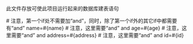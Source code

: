 此文件存放可使此项目运行起来的数据库建表语句

<where>
            # 注意，第一个if处不需要加“and”，同时，除了第一个if外的其它if中都需要有“and”
            <if test="name != null">
                name=#{name}
            </if>
            # 注意，这里需要“and”
            <if test="age != null">
                and age=#{age}
            </if>
            # 注意，这里需要“and”
            <if test="address != null">
                and address=#{address}
            </if>
            # 注意，这里需要“and”
            <if test="id != null">
                and id=#{id}
            </if>
        </where>